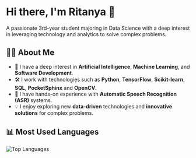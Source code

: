 # Hi there, I'm Ritanya 👋

A passionate 3rd-year student majoring in Data Science with a deep interest in leveraging technology and analytics to solve complex problems. 

## 👨‍💻 About Me
- 🧠 I have a deep interest in **Artificial Intelligence**, **Machine Learning**, and **Software Development**.
- 🛠 I work with technologies such as **Python**, **TensorFlow**, **Scikit-learn**, **SQL**, **PocketSphinx** and **OpenCV**.
- 🎤 I have hands-on experience with **Automatic Speech Recognition (ASR)** systems.
- 💡 I enjoy exploring new **data-driven** technologies and **innovative solutions** for complex problems.

## 📊 Most Used Languages

![Top Languages](https://github-readme-stats.vercel.app/api/top-langs/?username=ritanya-vs&layout=compact&langs_count=5&theme=radical)

